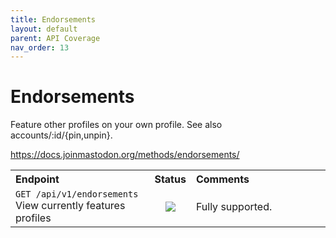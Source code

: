 ```yaml
---
title: Endorsements
layout: default
parent: API Coverage
nav_order: 13
---
```


# Endorsements

Feature other profiles on your own profile. See also accounts/:id/{pin,unpin}.

<a href="https://docs.joinmastodon.org/methods/endorsements/" target="_blank">https://docs.joinmastodon.org/methods/endorsements/</a>

<table style="width:100%;table-layout:fixed;">
  <tr>
    <th style="width:45%;text-align:left;">Endpoint</th>
    <th style="width:10%;text-align:center;">Status</th>
    <th style="width:45%;text-align:left;">Comments</th>
  </tr>
  <tr>
    <td style="width:45%;text-align:left;"><code>GET /api/v1/endorsements</code><br>View currently features profiles</td>
    <td style="width:10%;text-align:center;"><img src="/assets/green16.png"></td>
    <td style="width:45%;text-align:left;">Fully supported.</td>
  </tr>
</table>
